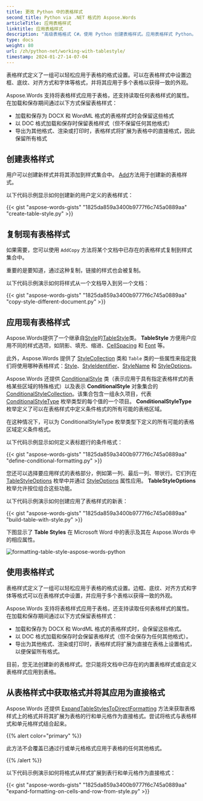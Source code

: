```yaml
---
title: 更改 Python 中的表格样式
second_title: Python via .NET 格式的 Aspose.Words
articleTitle: 应用表格样式
linktitle: 应用表格样式
description: "高级表格格式 C#。使用 Python 创建表格样式。应用表格样式 Python。"
type: docs
weight: 80
url: /zh/python-net/working-with-tablestyle/
timestamp: 2024-01-27-14-07-04
---
```


表格样式定义了一组可以轻松应用于表格的格式设置。可以在表格样式中设置边框、底纹、对齐方式和字体等格式，并将其应用于多个表格以获得一致的外观。

Aspose.Words 支持将表格样式应用于表格，还支持读取任何表格样式的属性。在加载和保存期间通过以下方式保留表格样式：

- 加载和保存为 DOCX 和 WordML 格式的表格样式时会保留这些格式
- 以 DOC 格式加载和保存时保留表格样式（但不保留任何其他格式）
- 导出为其他格式、渲染或打印时，表格样式将扩展为表格中的直接格式，因此保留所有格式

## 创建表格样式

用户可以创建新样式并将其添加到样式集合中。 [Add](https://reference.aspose.com/words/python-net/aspose.words/stylecollection/add/)方法用于创建新的表格样式。

以下代码示例显示如何创建新的用户定义的表格样式：

{{< gist "aspose-words-gists" "1825da859a3400b9777f6c745a0889aa" "create-table-style.py" >}}

## 复制现有表格样式

如果需要，您可以使用 `AddCopy` 方法将某个文档中已存在的表格样式复制到样式集合中。

重要的是要知道，通过这种复制，链接的样式也会被复制。

以下代码示例演示如何将样式从一个文档导入到另一个文档：

{{< gist "aspose-words-gists" "1825da859a3400b9777f6c745a0889aa" "copy-style-different-document.py" >}}

## 应用现有表格样式

Aspose.Words提供了一个继承自[Style](https://reference.aspose.com/words/python-net/aspose.words/style/)的[TableStyle](https://reference.aspose.com/words/python-net/aspose.words/tablestyle/)类。 **TableStyle** 方便用户应用不同的样式选项，如阴影、填充、缩进、[CellSpacing](https://reference.aspose.com/words/python-net/aspose.words/tablestyle/cell_spacing/) 和 [Font](https://reference.aspose.com/words/python-net/aspose.words/style/font/) 等。

此外，Aspose.Words 提供了 [StyleCollection](https://reference.aspose.com/words/python-net/aspose.words/stylecollection/) 类和 `Table` 类的一些属性来指定我们将使用哪种表格样式：[Style](https://reference.aspose.com/words/python-net/aspose.words.tables/table/style/)、[StyleIdentifier](https://reference.aspose.com/words/python-net/aspose.words.tables/table/style_identifier/)、[StyleName](https://reference.aspose.com/words/python-net/aspose.words.tables/table/style_name/) 和 [StyleOptions](https://reference.aspose.com/words/zh/net/aspose.words.tables/table/styleoptions/)。

Aspose.Words 还提供 [ConditionalStyle](https://reference.aspose.com/words/python-net/aspose.words/conditionalstyle/) 类（表示应用于具有指定表格样式的表格某些区域的特殊格式）以及表示 **ConditionalStyle** 对象集合的 [ConditionalStyleCollection](https://reference.aspose.com/words/python-net/aspose.words/conditionalstylecollection/)。该集合包含一组永久项目，代表 [ConditionalStyleType](https://reference.aspose.com/words/python-net/aspose.words/conditionalstyletype/) 枚举类型的每个值的一个项目。 **ConditionalStyleType** 枚举定义了可以在表格样式中定义条件格式的所有可能的表格区域。

在这种情况下，可以为 ConditionalStyleType 枚举类型下定义的所有可能的表格区域定义条件格式。

以下代码示例显示如何定义表标题行的条件格式：

{{< gist "aspose-words-gists" "1825da859a3400b9777f6c745a0889aa" "define-conditional-formatting.py" >}}

您还可以选择要应用样式的表格部分，例如第一列、最后一列、带状行。它们列在 [TableStyleOptions](https://reference.aspose.com/words/python-net/aspose.words.tables/tablestyleoptions/) 枚举中并通过 [StyleOptions](https://reference.aspose.com/words/python-net/aspose.words.tables/table/style_options/) 属性应用。 **TableStyleOptions** 枚举允许按位组合这些功能。

以下代码示例演示如何创建应用了表格样式的新表：

{{< gist "aspose-words-gists" "1825da859a3400b9777f6c745a0889aa" "build-table-with-style.py" >}}

下图显示了 **Table Styles** 在 Microsoft Word 中的表示及其在 Aspose.Words 中的相应属性。

![formatting-table-style-aspose-words-python](/words/python-net/working-with-tablestyle/applying-formatting-10.png)



## 使用表格样式

表格样式定义了一组可以轻松应用于表格的格式设置。边框、底纹、对齐方式和字体等格式可以在表格样式中设置，并应用于多个表格以获得一致的外观。

Aspose.Words 支持将表格样式应用于表格，还支持读取任何表格样式的属性。在加载和保存期间通过以下方式保留表格样式：

- 加载和保存为 DOCX 和 WordML 格式的表格样式时，会保留这些格式。
- 以 DOC 格式加载和保存时会保留表格样式（但不会保存为任何其他格式）。
- 导出为其他格式、渲染或打印时，表格样式将扩展为直接在表格上设置格式，以便保留所有格式。

目前，您无法创建新的表格样式。您只能将文档中已存在的内置表格样式或自定义表格样式应用到表格。

## 从表格样式中获取格式并将其应用为直接格式

Aspose.Words 还提供 [ExpandTableStylesToDirectFormatting](https://reference.aspose.com/words/python-net/aspose.words/document/expand_table_styles_to_direct_formatting/#default) 方法来获取表格样式上的格式并将其扩展为表格的行和单元格作为直接格式。尝试将格式与表格样式和单元格样式结合起来。

{{% alert color="primary" %}}

此方法不会覆盖已通过行或单元格格式应用于表格的任何其他格式。

{{% /alert %}}

以下代码示例演示如何将格式从样式扩展到表行和单元格作为直接格式：

{{< gist "aspose-words-gists" "1825da859a3400b9777f6c745a0889aa" "expand-formatting-on-cells-and-row-from-style.py" >}}
